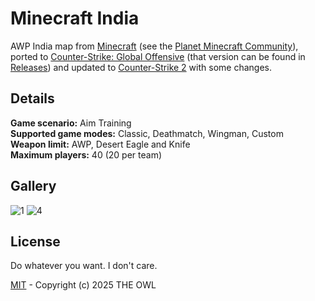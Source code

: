 # Minecraft India
AWP India map from [Minecraft](https://www.minecraft.net) (see the [Planet Minecraft Community](https://www.planetminecraft.com/project/awp-india-csgo/)), ported to [Counter-Strike: Global Offensive](https://en.wikipedia.org/wiki/Counter-Strike:_Global_Offensive) (that version can be found in [Releases](https://github.com/redesaile/cs2-minecraft-india/releases/tag/csgo)) and updated to [Counter-Strike 2](https://store.steampowered.com/app/730) with some changes.

## Details
**Game scenario:** Aim Training
<br> **Supported game modes:** Classic, Deathmatch, Wingman, Custom
<br> **Weapon limit:** AWP, Desert Eagle and Knife
<br> **Maximum players:** 40 (20 per team)

## Gallery
![1](https://github.com/user-attachments/assets/27d49207-71b2-42b9-876a-23521022de45)
![4](https://github.com/user-attachments/assets/7852e17a-d3f0-4432-adf3-412f57cf06ee)

## License
Do whatever you want. I don't care.

[MIT](LICENSE) - Copyright (c) 2025 THE OWL
